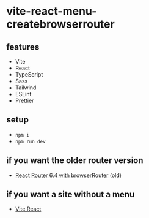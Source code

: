 # vite-react-menu-createbrowserrouter

## features

- Vite
- React
- TypeScript
- Sass
- Tailwind
- ESLint
- Prettier

## setup

- `npm i`
- `npm run dev`

## if you want the older router version

- [React Router 6.4 with browserRouter](https://github.com/edwardtanguay/vite-react-menu-createbrowserrouter) (old)

## if you want a site without a menu

- [Vite React](https://github.com/edwardtanguay/vite-react)
